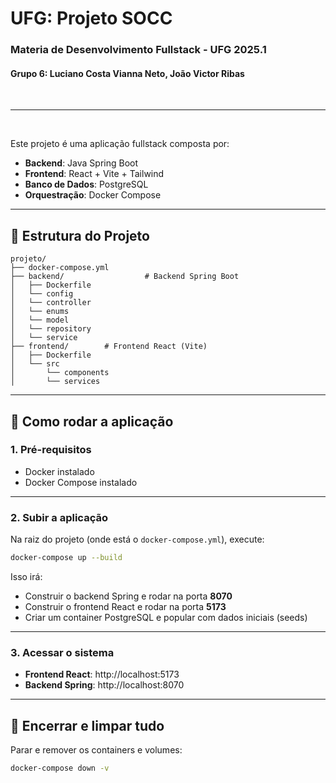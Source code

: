 # UFG: Projeto SOCC

### Materia de Desenvolvimento Fullstack - UFG 2025.1

#### Grupo 6: Luciano Costa Vianna Neto, João Victor Ribas

<br />
<hr />
<br />

Este projeto é uma aplicação fullstack composta por:

- **Backend**: Java Spring Boot
- **Frontend**: React + Vite + Tailwind
- **Banco de Dados**: PostgreSQL
- **Orquestração**: Docker Compose

---

## 🧱 Estrutura do Projeto

```
projeto/
├── docker-compose.yml
├── backend/                  # Backend Spring Boot
│   ├── Dockerfile
│   └── config
│   └── controller
│   └── enums
│   └── model
│   └── repository
│   └── service
├── frontend/        # Frontend React (Vite)
│   ├── Dockerfile
│   └── src
│       └── components
│       └── services
```

---

## 🚀 Como rodar a aplicação

### 1. Pré-requisitos

- Docker instalado
- Docker Compose instalado

---

### 2. Subir a aplicação

Na raiz do projeto (onde está o `docker-compose.yml`), execute:

```bash
docker-compose up --build
```

Isso irá:

- Construir o backend Spring e rodar na porta **8070**
- Construir o frontend React e rodar na porta **5173**
- Criar um container PostgreSQL e popular com dados iniciais (seeds)

---

### 3. Acessar o sistema

- **Frontend React**: http://localhost:5173
- **Backend Spring**: http://localhost:8070

---

## 🧹 Encerrar e limpar tudo

Parar e remover os containers e volumes:

```bash
docker-compose down -v
```
